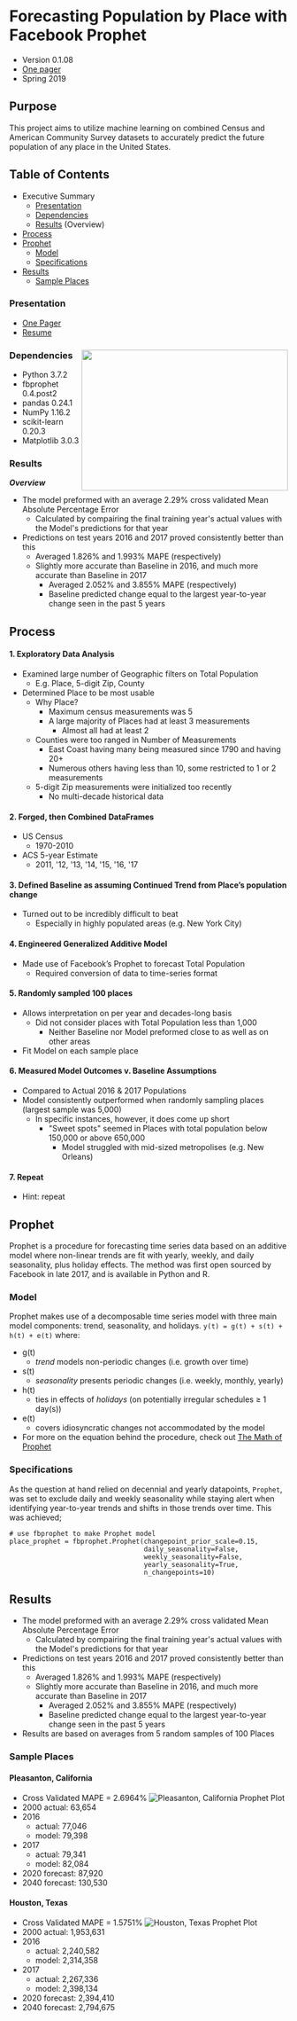 # Forecasting Population by Place with Facebook Prophet
- Version 0.1.08
- [One pager](https://github.com/gumdropsteve/project-capstone/blob/master/presentation/one_pager.pdf)
- Spring 2019
## Purpose
This project aims to utilize machine learning on combined Census and American Community Survey datasets to accurately predict the future population of any place in the United States.
## Table of Contents
- Executive Summary
  - [Presentation](https://github.com/gumdropsteve/project-capstone/blob/master/README.md#presentation) 
  - [Dependencies](https://github.com/gumdropsteve/project-capstone/blob/master/README.md#dependencies-)
  - [Results](https://github.com/gumdropsteve/project-capstone/blob/master/README.md#results) (Overview)
- [Process](https://github.com/gumdropsteve/project-capstone/blob/master/README.md#process)
- [Prophet](https://github.com/gumdropsteve/project-capstone/blob/master/README.md#prophet)
    - [Model](https://github.com/gumdropsteve/project-capstone/blob/master/README.md#model)
    - [Specifications](https://github.com/gumdropsteve/project-capstone/blob/master/README.md#specifications)
- [Results](https://github.com/gumdropsteve/project-capstone/blob/master/README.md#results)
  - [Sample Places](https://github.com/gumdropsteve/project-capstone/blob/master/README.md#sample-places)
### Presentation
- [One Pager](https://github.com/gumdropsteve/project-capstone/blob/master/presentation/one_pager.pdf)
- [Resume](https://github.com/gumdropsteve/project-capstone/blob/master/presentation/may_2019.pdf)
### Dependencies <img align="right" width="372.6" height="253.8" src="https://github.com/gumdropsteve/project-capstone/blob/master/presentation/images/tech-used-Screenshot_2019-04-11%20project_capstone_1pager.png">
- Python 3.7.2  
- fbprophet 0.4.post2
- pandas 0.24.1
- NumPy 1.16.2
- scikit-learn 0.20.3
- Matplotlib 3.0.3
### Results
***Overview***
- The model preformed with an average 2.29% cross validated Mean Absolute Percentage Error
    - Calculated by compairing the final training year's actual values with the Model's predictions for that year
- Predictions on test years 2016 and 2017 proved consistently better than this
    - Averaged 1.826% and 1.993% MAPE (respectively)
    - Slightly more accurate than Baseline in 2016, and much more accurate than Baseline in 2017 
        - Averaged 2.052% and 3.855% MAPE (respectively)
        - Baseline predicted change equal to the largest year-to-year change seen in the past 5 years
## Process
#### 1. Exploratory Data Analysis 
  - Examined large number of Geographic filters on Total Population
    - E.g. Place, 5-digit Zip, County
  - Determined Place to be most usable
    - Why Place?
      - Maximum census measurements was 5
      - A large majority of Places had at least 3 measurements 
        - Almost all had at least 2
    - Counties were too ranged in Number of Measurements
      - East Coast having many being measured since 1790 and having 20+ 
      - Numerous others having less than 10, some restricted to 1 or 2 measurements
    - 5-digit Zip measurements were initialized too recently
      - No multi-decade historical data 
#### 2. Forged, then Combined DataFrames
  - US Census 
    - 1970-2010 
  - ACS 5-year Estimate 
    - 2011, '12, '13, '14, '15, '16, '17  

#### 3. Defined Baseline as assuming Continued Trend from Place’s population change  
  - Turned out to be incredibly difficult to beat
    - Especially in highly populated areas (e.g. New York City)

#### 4. Engineered Generalized Additive Model 
 - Made use of Facebook’s Prophet to forecast Total Population 
   - Required conversion of data to time-series format

#### 5. Randomly sampled 100 places
  - Allows interpretation on per year and decades-long basis
    - Did not consider places with Total Population less than 1,000
      - Neither Baseline nor Model preformed close to as well as on other areas
  - Fit Model on each sample place

#### 6. Measured Model Outcomes v. Baseline Assumptions
  - Compared to Actual 2016 & 2017 Populations
  - Model consistently outperformed when randomly sampling places (largest sample was 5,000)
    - In specific instances, however, it does come up short
      - "Sweet spots" seemed in Places with total population below 150,000 or above 650,000
        - Model struggled with mid-sized metropolises (e.g. New Orleans)
        
#### 7. Repeat 
  - Hint: repeat
## Prophet
Prophet is a procedure for forecasting time series data based on an additive model where non-linear trends are fit with yearly, weekly, and daily seasonality, plus holiday effects. The method was first open sourced by Facebook in late 2017, and is available in Python and R. 
### Model
Prophet makes use of a decomposable time series model with three main model components: trend, seasonality, and holidays.
`y(t) = g(t) + s(t) + h(t) + e(t)`
where:
- g(t)
    - *trend* models non-periodic changes (i.e. growth over time)
- s(t)
    - *seasonality* presents periodic changes (i.e. weekly, monthly, yearly)
- h(t)
    - ties in effects of *holidays* (on potentially irregular schedules ≥ 1 day(s))
- e(t)
    - covers idiosyncratic changes not accommodated by the model
- For more on the equation behind the procedure, check out [The Math of Prophet](https://medium.com/future-vision/the-math-of-prophet-46864fa9c55a)
### Specifications
As the question at hand relied on decennial and yearly datapoints, `Prophet`, was set to exclude daily and weekly seasonality while staying alert when identifying year-to-year trends and shifts in those trends over time. This was achieved;  
```
# use fbprophet to make Prophet model
place_prophet = fbprophet.Prophet(changepoint_prior_scale=0.15,
                                  daily_seasonality=False,
                                  weekly_seasonality=False,
                                  yearly_seasonality=True,
                                  n_changepoints=10)
```
## Results  
- The model preformed with an average 2.29% cross validated Mean Absolute Percentage Error
    - Calculated by compairing the final training year's actual values with the Model's predictions for that year
- Predictions on test years 2016 and 2017 proved consistently better than this
    - Averaged 1.826% and 1.993% MAPE (respectively)
    - Slightly more accurate than Baseline in 2016, and much more accurate than Baseline in 2017 
        - Averaged 2.052% and 3.855% MAPE (respectively)
        - Baseline predicted change equal to the largest year-to-year change seen in the past 5 years
- Results are based on averages from 5 random samples of 100 Places
### Sample Places
#### Pleasanton, California
- Cross Validated MAPE = 2.6964%
![Pleasanton, California Prophet Plot](https://github.com/gumdropsteve/project-capstone/blob/master/presentation/images/pleasanton_prophet.png)
- 2000 actual: 63,654    
- 2016
    - actual: 77,046
    - model: 79,398
- 2017
    - actual: 79,341
    - model: 82,084
- 2020 forecast: 87,920                    
- 2040 forecast: 130,530
#### Houston, Texas
- Cross Validated MAPE = 1.5751%
![Houston, Texas Prophet Plot](https://github.com/gumdropsteve/project-capstone/blob/master/presentation/images/houston_prophet.png)
- 2000 actual: 1,953,631  
- 2016
    - actual: 2,240,582
    - model: 2,314,358
- 2017
    - actual: 2,267,336
    - model: 2,398,134
- 2020 forecast: 2,394,410                  
- 2040 forecast: 2,794,675 

